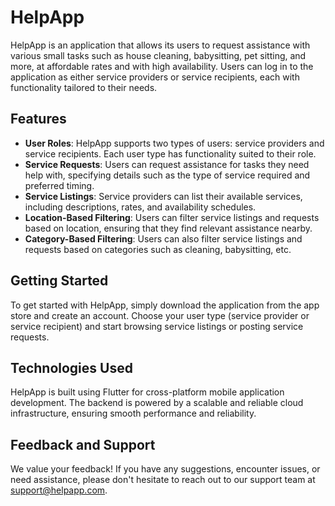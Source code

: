 # HelpApp

HelpApp is an application that allows its users to request assistance with various small tasks such as house cleaning, babysitting, pet sitting, and more, at affordable rates and with high availability. Users can log in to the application as either service providers or service recipients, each with functionality tailored to their needs.

## Features

- **User Roles**: HelpApp supports two types of users: service providers and service recipients. Each user type has functionality suited to their role.
- **Service Requests**: Users can request assistance for tasks they need help with, specifying details such as the type of service required and preferred timing.
- **Service Listings**: Service providers can list their available services, including descriptions, rates, and availability schedules.
- **Location-Based Filtering**: Users can filter service listings and requests based on location, ensuring that they find relevant assistance nearby.
- **Category-Based Filtering**: Users can also filter service listings and requests based on categories such as cleaning, babysitting, etc.

## Getting Started

To get started with HelpApp, simply download the application from the app store and create an account. Choose your user type (service provider or service recipient) and start browsing service listings or posting service requests.

## Technologies Used

HelpApp is built using Flutter for cross-platform mobile application development. The backend is powered by a scalable and reliable cloud infrastructure, ensuring smooth performance and reliability.

## Feedback and Support

We value your feedback! If you have any suggestions, encounter issues, or need assistance, please don't hesitate to reach out to our support team at support@helpapp.com.
